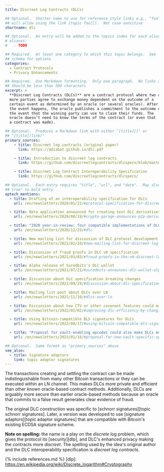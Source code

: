 ```yaml
---
title: Discreet Log Contracts (DLCs)

## Optional.  Shorter name to use for reference style links e.g., "foo"
## will allow using the link [topic foo][].  Not case sensitive
shortname: dlc

## Optional.  An entry will be added to the topics index for each alias
# aliases:
#   - TODO

## Required.  At least one category to which this topic belongs.  See
## schema for options
categories:
  - Contract Protocols
  - Privacy Enhancements

## Required.  Use Markdown formatting.  Only one paragraph.  No links allowed.
## Should be less than 500 characters
excerpt: >
  **Discreet Log Contracts (DLCs)** are a contract protocol where two or
  more parties agree to exchange money dependent on the outcome of a
  certain event as determined by an oracle (or several oracles). After
  the event happens, the oracle publishes a commitment to the outcome of
  the event that the winning party can use to claim their funds. The
  oracle doesn’t need to know the terms of the contract (or even that
  a contract was made).

## Optional.  Produces a Markdown link with either "[title][]" or
## "[title](link)"
primary_sources:
    - title: Discreet log contracts (original paper)
      link: https://adiabat.github.io/dlc.pdf

    - title: Introduction to discreet log contracts
      link: https://github.com/discreetlogcontracts/dlcspecs/blob/master/Introduction.md

    - title: Discreet Log Contract Interoperability Specification
      link: https://github.com/discreetlogcontracts/dlcspecs/

## Optional.  Each entry requires "title", "url", and "date".  May also use "feature:
## true" to bold entry
optech_mentions:
  - title: Drafting of an interoperability specification for DLCs
    url: /en/newsletters/2020/01/22/#protocol-specification-for-discreet-log-contracts-dlcs

  - title: Beta application announced for creating test DLC derivatives
    url: /en/newsletters/2020/08/19/#crypto-garage-announces-p2p-derivatives-beta-application-on-bitcoin

  - title: "2020 year-in-review: four compatible implementations of DLCs"
    url: /en/newsletters/2020/12/23/#dlc

  - title: New mailing list for discussion of DLC protocol development
    url: /en/newsletters/2021/02/10/#new-mailing-list-for-discreet-log-contracts

  - title: Discussion of fraud proofs in DLC v0 specification
    url: /en/newsletters/2021/03/03/#fraud-proofs-in-the-v0-discreet-log-contract-dlc-specification

  - title: Alpha release of Suredbits's DLC wallet
    url: /en/newsletters/2021/07/21/#suredbits-announces-dlc-wallet-alpha-release

  - title: Discussion about DLC specification breaking changes
    url: /en/newsletters/2021/09/29/#discussion-about-dlc-specification-breaking-changes

  - title: Mailing list post about DLCs over LN
    url: /en/newsletters/2021/11/10/#dlcs-over-ln

  - title: Discussion about how CTV or other covenant features could make DLCs much more efficient
    url: /en/newsletters/2022/02/02/#improving-dlc-efficiency-by-changing-script

  - title: Using Bitcoin-compatible BLS signatures for DLCs
    url: /en/newsletters/2022/08/17/#using-bitcoin-compatible-bls-signatures-for-dlcs

  - title: "Proposal for vault-enabling opcodes could also make DLCs much more efficient"
    url: /en/newsletters/2023/01/18/#proposal-for-new-vault-specific-opcodes

## Optional.  Same format as "primary_sources" above
see_also:
  - title: Signature adaptors
    link: topic adaptor signatures
---
```

The transactions creating and settling the contract can be made
indistinguishable from many other Bitcoin transactions or they can be
executed within an LN channel. This makes DLCs more private and
efficient than other known oracle-based contract methods.
Additionally, DLCs are arguably more secure than earlier oracle-based
methods because an oracle that commits to a false result
generates clear evidence of fraud.

The original DLC construction was specific to [schnorr
signatures][topic schnorr signatures].  Later, a version was developed
to use [signature adaptors][topic adaptor signatures] that are
compatible with Bitcoin's existing ECDSA signature scheme.

**Note on spelling:** the name is a play on the *discrete* log
problem, which gives the protocol its [security][dlp], and DLC's
enhanced privacy making the contracts more *discreet*.  The spelling
used by the idea's original author and the DLC interoperability
specification is *discreet log contracts*.

{% include references.md %}
[dlp]: https://en.wikipedia.org/wiki/Discrete_logarithm#Cryptography
